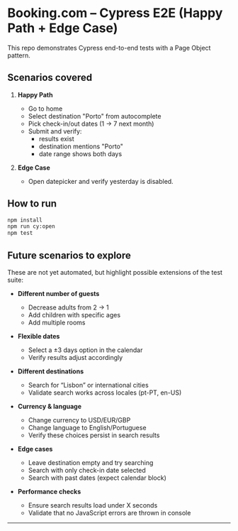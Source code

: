 # Booking.com – Cypress E2E (Happy Path + Edge Case)

This repo demonstrates Cypress end-to-end tests with a Page Object pattern.

## Scenarios covered

1. **Happy Path**

   - Go to home
   - Select destination "Porto" from autocomplete
   - Pick check-in/out dates (1 → 7 next month)
   - Submit and verify:
     - results exist
     - destination mentions "Porto"
     - date range shows both days

2. **Edge Case**

   - Open datepicker and verify yesterday is disabled.

## How to run

```bash
npm install
npm run cy:open
npm test
```

## Future scenarios to explore

These are not yet automated, but highlight possible extensions of the test suite:

- **Different number of guests**

  - Decrease adults from 2 → 1
  - Add children with specific ages
  - Add multiple rooms

- **Flexible dates**

  - Select a ±3 days option in the calendar
  - Verify results adjust accordingly

- **Different destinations**

  - Search for “Lisbon” or international cities
  - Validate search works across locales (pt-PT, en-US)

- **Currency & language**

  - Change currency to USD/EUR/GBP
  - Change language to English/Portuguese
  - Verify these choices persist in search results

- **Edge cases**

  - Leave destination empty and try searching
  - Search with only check-in date selected
  - Search with past dates (expect calendar block)

- **Performance checks**
  - Ensure search results load under X seconds
  - Validate that no JavaScript errors are thrown in console

---
